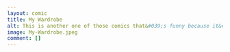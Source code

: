 ```yaml
---
layout: comic
title: My Wardrobe
alt: This is another one of those comics that&#039;s funny because it&#039;s in no way embellished or exaggerated.
image: My-Wardrobe.jpeg
comment: []
---
```

